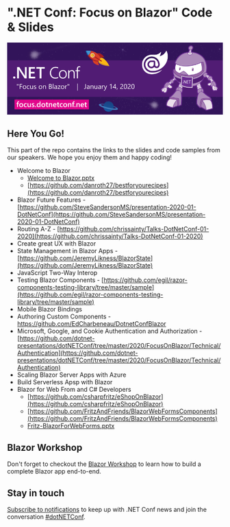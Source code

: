 # ".NET Conf: Focus on Blazor" Code & Slides
[![](../Creative/dotNETConf_800x266_email_eventInfo.png)](https://focus.dotnetconf.net)

## Here You Go!

This part of the repo contains the links to the slides and code samples from our speakers. We hope you enjoy them and happy coding!
 - Welcome to Blazor 
    - [Welcome to Blazor.pptx](Roth-Welcome-to-Blazor.pptx)
    - [https://github.com/danroth27/bestforyourecipes](https://github.com/danroth27/bestforyourecipes)
 - Blazor Future Features - [https://github.com/SteveSandersonMS/presentation-2020-01-DotNetConf](https://github.com/SteveSandersonMS/presentation-2020-01-DotNetConf)
 - Routing A-Z - [https://github.com/chrissainty/Talks-DotNetConf-01-2020](https://github.com/chrissainty/Talks-DotNetConf-01-2020)
 - Create great UX with Blazor 
 - State Management in Blazor Apps - [https://github.com/JeremyLikness/BlazorState](https://github.com/JeremyLikness/BlazorState)
 - JavaScript Two-Way Interop 
 - Testing Blazor Components - [https://github.com/egil/razor-components-testing-library/tree/master/sample](https://github.com/egil/razor-components-testing-library/tree/master/sample)
 - Mobile Blazor Bindings
 - Authoring Custom Components - https://github.com/EdCharbeneau/DotnetConfBlazor
 - Microsoft, Google, and Cookie Authentication and Authorization - [https://github.com/dotnet-presentations/dotNETConf/tree/master/2020/FocusOnBlazor/Technical/Authentication](https://github.com/dotnet-presentations/dotNETConf/tree/master/2020/FocusOnBlazor/Technical/Authentication)
 - Scaling Blazor Server Apps with Azure
 - Build Serverless Apsp with Blazor
 - Blazor for Web From and C# Developers
    - [https://github.com/csharpfritz/eShopOnBlazor](https://github.com/csharpfritz/eShopOnBlazor)
    - [https://github.com/FritzAndFriends/BlazorWebFormsComponents](https://github.com/FritzAndFriends/BlazorWebFormsComponents)
    - [Fritz-BlazorForWebForms.pptx](Fritz-BlazorForWebForms.pptx)
 
## Blazor Workshop
Don't forget to checkout the [Blazor Workshop](https://github.com/dotnet-presentations/blazor-workshop) to learn how to build a complete Blazor app end-to-end.

## Stay in touch
[Subscribe to notifications](http://eepurl.com/gvEhgX) to keep up with .NET Conf news and join the conversation [#dotNETConf](https://twitter.com/search?q=%23dotnetconf).
